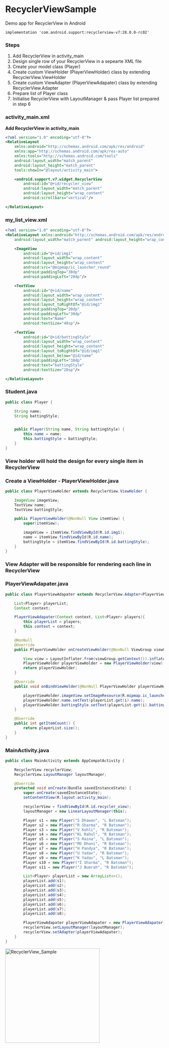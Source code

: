 # RecyclerViewSample
Demo app for RecyclerView in Android

```
implementation 'com.android.support:recyclerview-v7:28.0.0-rc02'
```

### Steps 

1. Add RecyclerView in activity_main
2. Design single row of your RecyclerView in a sepearte XML file
3. Create your model class (Player)
4. Create custom ViewHolder (PlayerViewHolder) class by extending RecyclerView.ViewHolder
5. Create custom ViewAdapter (PlayerViewAdapater) class by extending RecyclerView.Adapter<PlayerViewHolder>
6. Prepare list of Player class
7. Initialise RecyclerView with LayoutManager & pass Player list prepared in step 6

### activity_main.xml

**Add RecyclerView in activity_main**

```xml
<?xml version="1.0" encoding="utf-8"?>
<RelativeLayout
    xmlns:android="http://schemas.android.com/apk/res/android"
    xmlns:app="http://schemas.android.com/apk/res-auto"
    xmlns:tools="http://schemas.android.com/tools"
    android:layout_width="match_parent"
    android:layout_height="match_parent"
    tools:showIn="@layout/activity_main">

    <android.support.v7.widget.RecyclerView
        android:id="@+id/recycler_view"
        android:layout_width="match_parent"
        android:layout_height="wrap_content"
        android:scrollbars="vertical"/>

</RelativeLayout>
```

### my_list_view.xml
```xml
<?xml version="1.0" encoding="utf-8"?>
<RelativeLayout xmlns:android="http://schemas.android.com/apk/res/android"
    android:layout_width="match_parent" android:layout_height="wrap_content">

    <ImageView
        android:id="@+id/img1"
        android:layout_width="wrap_content"
        android:layout_height="wrap_content"
        android:src="@mipmap/ic_launcher_round"
        android:paddingTop="30dp"
        android:paddingLeft="20dp"/>

    <TextView
        android:id="@+id/name"
        android:layout_width="wrap_content"
        android:layout_height="wrap_content"
        android:layout_toRightOf="@id/img1"
        android:paddingTop="20dp"
        android:paddingLeft="30dp"
        android:text="Name"
        android:textSize="40sp"/>

    <TextView
        android:id="@+id/battingStyle"
        android:layout_width="wrap_content"
        android:layout_height="wrap_content"
        android:layout_toRightOf="@id/img1"
        android:layout_below="@id/name"
        android:paddingLeft="30dp"
        android:text="battingStyle"
        android:textSize="20sp"/>

</RelativeLayout>
```

### Student.java

```java
public class Player {

    String name;
    String battingStyle;


    public Player(String name, String battingStyle) {
        this.name = name;
        this.battingStyle = battingStyle;
    }
}
```

### View holder will hold the design for every single item in RecyclerView

### Create a ViewHolder - PlayerViewHolder.java

```java
public class PlayerViewHolder extends RecyclerView.ViewHolder {

    ImageView imageView;
    TextView name;
    TextView battingStyle;

    public PlayerViewHolder(@NonNull View itemView) {
        super(itemView);

        imageView = itemView.findViewById(R.id.img1);
        name = itemView.findViewById(R.id.name);
        battingStyle = itemView.findViewById(R.id.battingStyle);
    }
}
```

### View Adapter will be responsible for rendering each line in RecyclerView

### PlayerViewAdapater.java

```java
public class PlayerViewAdapater extends RecyclerView.Adapter<PlayerViewHolder> {

    List<Player> playerList;
    Context context;

    PlayerViewAdapater(Context context, List<Player> players){
        this.playerList = players;
        this.context = context;
    }

    @NonNull
    @Override
    public PlayerViewHolder onCreateViewHolder(@NonNull ViewGroup viewGroup, int i) {

        View view = LayoutInflater.from(viewGroup.getContext()).inflate(R.layout.my_list_item, viewGroup, false);
        PlayerViewHolder playerViewHolder = new PlayerViewHolder(view);
        return playerViewHolder;
    }

    @Override
    public void onBindViewHolder(@NonNull PlayerViewHolder playerViewHolder, int i) {

        playerViewHolder.imageView.setImageResource(R.mipmap.ic_launcher_round);
        playerViewHolder.name.setText(playerList.get(i).name);
        playerViewHolder.battingStyle.setText(playerList.get(i).battingStyle);
    }

    @Override
    public int getItemCount() {
        return playerList.size();
    }
}
```

### MainActivity.java

```java
public class MainActivity extends AppCompatActivity {

    RecyclerView recyclerView;
    RecyclerView.LayoutManager layoutManager;

    @Override
    protected void onCreate(Bundle savedInstanceState) {
        super.onCreate(savedInstanceState);
        setContentView(R.layout.activity_main);

        recyclerView = findViewById(R.id.recycler_view);
        layoutManager = new LinearLayoutManager(this);

        Player s1 = new Player("S Dhawan", "L Batsman");
        Player s2 = new Player("R Sharma", "R Batsman");
        Player s3 = new Player("V Kohli", "R Batsman");
        Player s4 = new Player("KL Rahul", "R Batsman");
        Player s5 = new Player("S Raina", "L Batsman");
        Player s6 = new Player("MS Dhoni", "R Batsman");
        Player s7 = new Player("H Pandya", "R Batsman");
        Player s8 = new Player("U Yadav", "R Batsman");
        Player s9 = new Player("K Yadav", "L Batsman");
        Player s10 = new Player("I Sharma", "R Batsman");
        Player s11 = new Player("J Bumrah", "R Batsman");

        List<Player> playerList = new ArrayList<>();
        playerList.add(s1);
        playerList.add(s2);
        playerList.add(s3);
        playerList.add(s4);
        playerList.add(s5);
        playerList.add(s6);
        playerList.add(s7);
        playerList.add(s8);

        PlayerViewAdapater playerViewAdapater = new PlayerViewAdapater(this, playerList);
        recyclerView.setLayoutManager(layoutManager);
        recyclerView.setAdapter(playerViewAdapater);
    }
}
```
<img src="https://image.ibb.co/ecb2Nz/Screenshot_1535740388.png" alt="RecyclerView_Sample" width="300"/>

